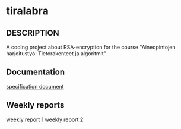 # tiralabra
## DESCRIPTION
A coding project about RSA-encryption for the course "Aineopintojen harjoitustyö: Tietorakenteet ja algoritmit"

## Documentation
[specification document](https://github.com/Sangsami/tiralabra/blob/main/documents/specification%20document.md)

## Weekly reports 
[weekly report 1](https://github.com/Sangsami/tiralabra/blob/main/documents/weekly%20report%201.md)
[weekly report 2](https://github.com/Sangsami/tiralabra/blob/main/documents/weekly%20report%202.md)
